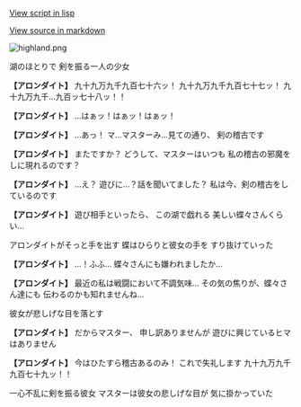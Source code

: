 [View script in lisp](../scripts/10071301.txt)

[View source in markdown](10071301.md)

![highland.png](../images/backgrounds/highland.png)

湖のほとりで
剣を振る一人の少女

**【アロンダイト】**
九十九万九千九百七十六ッ！
九十九万九千九百七十七ッ！
九十九万九千…九百ッ七十八ッ！！

**【アロンダイト】**
…はぁッ！はぁッ！はぁッ！

**【アロンダイト】**
…あっ！
マ…マスターみ…見ての通り、
剣の稽古です

**【アロンダイト】**
またですか？
どうして、マスターはいつも
私の稽古の邪魔をしに現れるのです？

**【アロンダイト】**
…え？
遊びに…？話を聞いてました？
私は今、剣の稽古をしているのです

**【アロンダイト】**
遊び相手といったら、
この湖で戯れる
美しい蝶々さんくらい…

アロンダイトがそっと手を出す
蝶はひらりと彼女の手を
すり抜けていった

**【アロンダイト】**
…！ふふ…
蝶々さんにも嫌われましたか…

**【アロンダイト】**
最近の私は戦闘において不調気味…
その気の焦りが、蝶々さん達にも
伝わるのかも知れませんね…

彼女が悲しげな目を落とす

**【アロンダイト】**
だからマスター、
申し訳ありませんが
遊びに興じているヒマはありません

**【アロンダイト】**
今はひたすら稽古あるのみ！
これで失礼します
九十九万九千九百七十九ッ！！

一心不乱に剣を振る彼女
マスターは彼女の悲しげな目が
気に掛かっていた